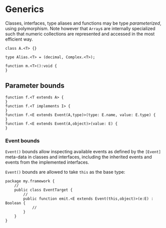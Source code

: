 # Generics

Classes, interfaces, type aliases and functions may be type *parameterized*, using polymorphism. Note however that `Array`s are internally specialized such that numeric collections are represented and accessed in the most efficient way.

```
class A.<T> {}

type Alias.<T> = (decimal, Complex.<T>);

function m.<T>():void {
}
```

## Parameter bounds

```
function f.<T extends A> {
}
function f.<T implements I> {
}
function f.<E extends Event(A,type)>(type: E.name, value: E.type) {
}
function f.<E extends Event(A,object)>(value: E) {
}
```

### Event bounds

`Event()` bounds allow inspecting available events as defined by the `[Event]` meta-data in classes and interfaces, including the inherited events and events from the implemented interfaces.

`Event()` bounds are allowed to take `this` as the base type:

```
package my.framework {
    //
    public class EventTarget {
        //
        public function emit.<E extends Event(this,object)>(e:E) : Boolean {
            //
        }
    }
}
```